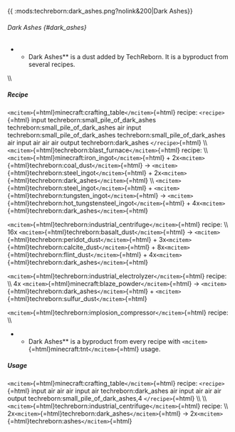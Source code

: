 {{ :mods:techreborn:dark_ashes.png?nolink&200\|Dark Ashes}}

###### Dark Ashes {#dark_ashes}

-   -   Dark Ashes\*\* is a dust added by TechReborn. It is a byproduct
        from several recipes.

\\\\

##### Recipe

`<mcitem>`{=html}minecraft:crafting_table`</mcitem>`{=html} recipe:
`<recipe>`{=html} input techreborn:small_pile_of_dark_ashes
techreborn:small_pile_of_dark_ashes air input
techreborn:small_pile_of_dark_ashes techreborn:small_pile_of_dark_ashes
air input air air air output techreborn:dark_ashes `</recipe>`{=html}
\\\\ `<mcitem>`{=html}techreborn:blast_furnace`</mcitem>`{=html} recipe:
\\\\ `<mcitem>`{=html}minecraft:iron_ingot`</mcitem>`{=html} +
2x`<mcitem>`{=html}techreborn:coal_dust`</mcitem>`{=html} -\>
`<mcitem>`{=html}techreborn:steel_ingot`</mcitem>`{=html} +
2x`<mcitem>`{=html}techreborn:dark_ashes`</mcitem>`{=html} \\\\
`<mcitem>`{=html}techreborn:steel_ingot`</mcitem>`{=html} +
`<mcitem>`{=html}techreborn:tungsten_ingot`</mcitem>`{=html} -\>
`<mcitem>`{=html}techreborn:hot_tungstensteel_ingot`</mcitem>`{=html} +
4x`<mcitem>`{=html}techreborn:dark_ashes`</mcitem>`{=html}

`<mcitem>`{=html}techreborn:industrial_centrifuge`</mcitem>`{=html}
recipe: \\\\ 16x
`<mcitem>`{=html}techreborn:basalt_dust`</mcitem>`{=html} -\>
`<mcitem>`{=html}techreborn:peridot_dust`</mcitem>`{=html} +
3x`<mcitem>`{=html}techreborn:calcite_dust`</mcitem>`{=html} +
8x`<mcitem>`{=html}techreborn:flint_dust`</mcitem>`{=html} +
4x`<mcitem>`{=html}techreborn:dark_ashes`</mcitem>`{=html}

`<mcitem>`{=html}techreborn:industrial_electrolyzer`</mcitem>`{=html}
recipe: \\\\ 4x
`<mcitem>`{=html}minecraft:blaze_powder`</mcitem>`{=html} -\>
`<mcitem>`{=html}techreborn:dark_ashes`</mcitem>`{=html} +
`<mcitem>`{=html}techreborn:sulfur_dust`</mcitem>`{=html}

`<mcitem>`{=html}techreborn:implosion_compressor`</mcitem>`{=html}
recipe: \\\\

-   -   Dark Ashes\*\* is a byproduct from every recipe with
        `<mcitem>`{=html}minecraft:tnt`</mcitem>`{=html} usage.

##### Usage

`<mcitem>`{=html}minecraft:crafting_table`</mcitem>`{=html} recipe:
`<recipe>`{=html} input air air air input air techreborn:dark_ashes air
input air air air output techreborn:small_pile_of_dark_ashes,4
`</recipe>`{=html} \\\\ \\\\
`<mcitem>`{=html}techreborn:industrial_centrifuge`</mcitem>`{=html}
recipe: \\\\ 2x`<mcitem>`{=html}techreborn:dark_ashes`</mcitem>`{=html}
-\> 2x`<mcitem>`{=html}techreborn:ashes`</mcitem>`{=html}
